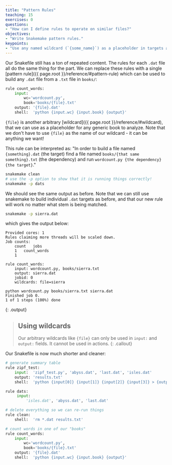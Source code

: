 ```yaml
---
title: "Pattern Rules"
teaching: 15
exercises: 0
questions:
- "How can I define rules to operate on similar files?"
objectives:
- "Write Snakemake pattern rules."
keypoints:
- "Use any named wildcard (`{some_name}`) as a placeholder in targets and dependencies."
---
```


Our Snakefile still has a ton of repeated content. The rules for each `.dat`
file all do the same thing for the part. We can
replace these rules with a single [pattern
rule]({{ page.root }}/reference/#pattern-rule) which can be used to build any
`.dat` file from a `.txt` file in `books/`:

```python
rule count_words:
    input: 	
        wc='wordcount.py',
        book='books/{file}.txt'
    output: '{file}.dat'
    shell: 	'python {input.wc} {input.book} {output}'
```


`{file}` is another arbitrary [wildcard]({{ page.root }}/reference/#wildcard),
that we can use as a placeholder for any generic book to analyze.
Note that we don't have to use `{file}` as the name of our wildcard - 
it can be anything we want!

This rule can be interpreted as:
"In order to build a file named `{something}.dat` (the target)
find a file named `books/{that same something}.txt` (the dependency)
and run `wordcount.py {the dependency} {the target}`."

```bash
snakemake clean
# use the -p option to show that it is running things correctly!
snakemake -p dats   
```

We should see the same output as before.
Note that we can still use snakemake to build individual `.dat` targets as before,
and that our new rule will work no matter what stem is being matched.

```bash
snakemake -p sierra.dat
```


which gives the output below:

```
Provided cores: 1
Rules claiming more threads will be scaled down.
Job counts:
	count	jobs
	1	count_words
	1

rule count_words:
    input: wordcount.py, books/sierra.txt
    output: sierra.dat
    jobid: 0
    wildcards: file=sierra

python wordcount.py books/sierra.txt sierra.dat
Finished job 0.
1 of 1 steps (100%) done
```
{: .output}

> ## Using wildcards
>
> Our arbitrary wildcards like `{file}` can only be used in 
> `input:` and `output:` fields. It cannot be used in actions. 
{: .callout}

Our Snakefile is now much shorter and cleaner:

```python
# generate summary table
rule zipf_test:
    input:  'zipf_test.py', 'abyss.dat', 'last.dat', 'isles.dat'
    output: 'results.txt'
    shell:  'python {input[0]} {input[1]} {input[2]} {input[3]} > {output}'

rule dats:
     input:
         'isles.dat', 'abyss.dat', 'last.dat'

# delete everything so we can re-run things
rule clean:
    shell:  'rm *.dat results.txt'

# count words in one of our "books"
rule count_words:
    input: 	
        wc='wordcount.py',
        book='books/{file}.txt'
    output: '{file}.dat'
    shell: 	'python {input.wc} {input.book} {output}'
```

